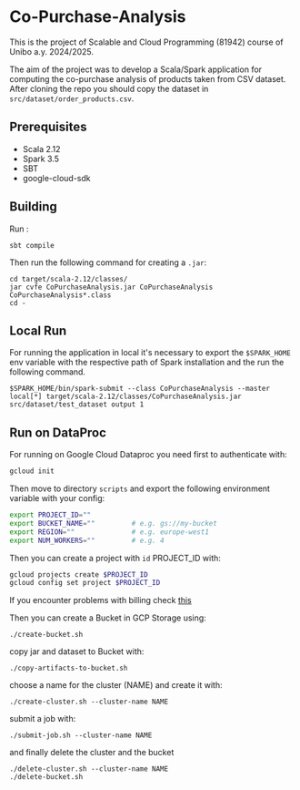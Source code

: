 # Co-Purchase-Analysis

This is the project of Scalable and Cloud Programming (81942) course of Unibo a.y. 2024/2025.

The aim of the project was to develop a Scala/Spark application for computing the co-purchase analysis of products taken from CSV dataset.
After cloning the repo you should copy the dataset in `src/dataset/order_products.csv`.

## Prerequisites
- Scala 2.12
- Spark 3.5
- SBT
- google-cloud-sdk


## Building

Run :

```
sbt compile
```

Then run the following command for creating a  `.jar`:

```
cd target/scala-2.12/classes/
jar cvfe CoPurchaseAnalysis.jar CoPurchaseAnalysis CoPurchaseAnalysis*.class
cd -
```

## Local Run

For running the application in local it's necessary to export the `$SPARK_HOME` env variable with the respective path of Spark installation and the run the following command.

```
$SPARK_HOME/bin/spark-submit --class CoPurchaseAnalysis --master local[*] target/scala-2.12/classes/CoPurchaseAnalysis.jar src/dataset/test_dataset output 1

```
## Run on DataProc
For running on Google Cloud Dataproc you need first to authenticate with:
```bash
gcloud init
```
Then move to directory `scripts` and export the following environment variable with your config:
```bash
export PROJECT_ID=""
export BUCKET_NAME=""         # e.g. gs://my-bucket
export REGION=""              # e.g. europe-west1
export NUM_WORKERS=""         # e.g. 4
```
Then you can create a project with `id` PROJECT_ID with:
```bash
gcloud projects create $PROJECT_ID
gcloud config set project $PROJECT_ID
```
If you encounter problems with billing check [this](https://console.cloud.google.com/billing/projects)

Then you can create a Bucket in GCP Storage using:
```
./create-bucket.sh
```
copy jar and dataset to Bucket with:
```
./copy-artifacts-to-bucket.sh
``` 
choose a name for the cluster (NAME) and create it with:
```
./create-cluster.sh --cluster-name NAME
```
submit a job with:
```
./submit-job.sh --cluster-name NAME
```
and finally delete the cluster and the bucket
```
./delete-cluster.sh --cluster-name NAME 
./delete-bucket.sh 
```
